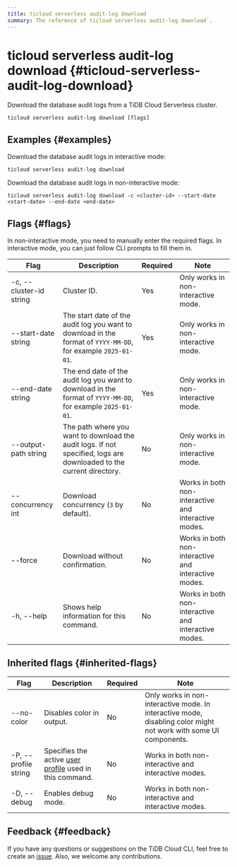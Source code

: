 ```yaml
---
title: ticloud serverless audit-log download
summary: The reference of ticloud serverless audit-log download`.
---
```


# ticloud serverless audit-log download {#ticloud-serverless-audit-log-download}

Download the database audit logs from a TiDB Cloud Serverless cluster.

```shell
ticloud serverless audit-log download [flags]
```

## Examples {#examples}

Download the database audit logs in interactive mode:

```shell
ticloud serverless audit-log download
```

Download the database audit logs in non-interactive mode:

```shell
ticloud serverless audit-log download -c <cluster-id> --start-date <start-date> --end-date <end-date>
```

## Flags {#flags}

In non-interactive mode, you need to manually enter the required flags. In interactive mode, you can just follow CLI prompts to fill them in.

| Flag                    | Description                                                                                                         | Required | Note                                                 |
| ----------------------- | ------------------------------------------------------------------------------------------------------------------- | -------- | ---------------------------------------------------- |
| -c, --cluster-id string | Cluster ID.                                                                                                         | Yes      | Only works in non-interactive mode.                  |
| --start-date string     | The start date of the audit log you want to download in the format of `YYYY-MM-DD`, for example `2025-01-01`.       | Yes      | Only works in non-interactive mode.                  |
| --end-date string       | The end date of the audit log you want to download in the format of `YYYY-MM-DD`, for example `2025-01-01`.         | Yes      | Only works in non-interactive mode.                  |
| --output-path string    | The path where you want to download the audit logs. If not specified, logs are downloaded to the current directory. | No       | Only works in non-interactive mode.                  |
| --concurrency int       | Download concurrency (`3` by default).                                                                              | No       | Works in both non-interactive and interactive modes. |
| --force                 | Download without confirmation.                                                                                      | No       | Works in both non-interactive and interactive modes. |
| -h, --help              | Shows help information for this command.                                                                            | No       | Works in both non-interactive and interactive modes. |

## Inherited flags {#inherited-flags}

| Flag                 | Description                                                                                          | Required | Note                                                                                                             |
| -------------------- | ---------------------------------------------------------------------------------------------------- | -------- | ---------------------------------------------------------------------------------------------------------------- |
| --no-color           | Disables color in output.                                                                            | No       | Only works in non-interactive mode. In interactive mode, disabling color might not work with some UI components. |
| -P, --profile string | Specifies the active [user profile](/tidb-cloud/cli-reference.md#user-profile) used in this command. | No       | Works in both non-interactive and interactive modes.                                                             |
| -D, --debug          | Enables debug mode.                                                                                  | No       | Works in both non-interactive and interactive modes.                                                             |

## Feedback {#feedback}

If you have any questions or suggestions on the TiDB Cloud CLI, feel free to create an [issue](https://github.com/tidbcloud/tidbcloud-cli/issues/new/choose). Also, we welcome any contributions.
